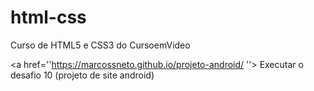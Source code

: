 # html-css
 Curso de HTML5 e CSS3 do CursoemVideo 

<a href=''https://marcossneto.github.io/projeto-android/ ''> Executar o desafio 10 (projeto de site android)</a>
